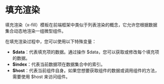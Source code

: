 <template is="exm-article">
<a href="../../publics/examples/fill-var/demo.html" preview></a>
<a href="../../publics/examples/fill-var/test-demo.html" main></a>
</template>

# 填充渲染

填充渲染（x-fill）模板在前端框架中类似于列表渲染的概念，它允许您根据数据集合动态地渲染一组微型组件。

在填充渲染过程中，您可以使用以下特殊变量：

- **$data**：代表填充项的数据。通过操作 $data，您可以获取或修改每个填充项的数据。
- **$index**：代表当前数据项在数据集合中的索引。
- **$host**：代表当前组件自身。如果您想要获取组件的数据或调用组件的方法，需要使用 $host 来访问组件。



